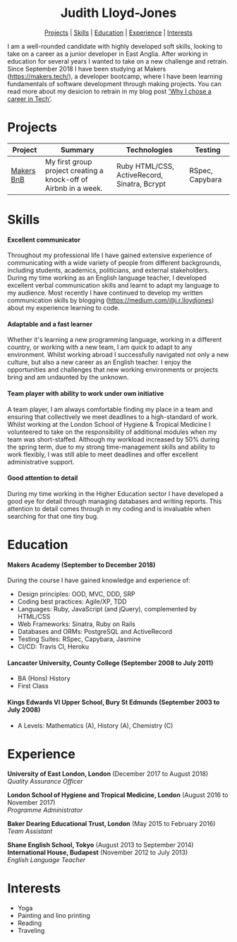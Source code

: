 <h1 align="center"> Judith Lloyd-Jones </h1>
 
<div align="center">
 
[Projects](#projects) | [Skills](#skills) | [Education](#education) | [Experience](#experience) | [Interests](#interests)

</div>

I am a well-rounded candidate with highly developed soft skills, looking to take on a career as a junior developer in East Anglia. After working in education for several years I wanted to take on a new challenge and retrain. Since September 2018 I have been studying at Makers (https://makers.tech/), a developer bootcamp, where I have been learning fundamentals of software development through making projects. You can read more about my desicion to retrain in my blog post ['Why I chose a career in Tech'](https://medium.com/@j.r.lloydjones/why-i-chose-a-career-in-tech-c33c3a3c28dc). 

# Projects

| Project       | Summary       | Technologies  | Testing |
| ------------- |---------------| --------------|---------|
[Makers BnB](https://github.com/rbbri/makersbnb) | My first group project creating a knock-off of Airbnb in a week. | Ruby HTML/CSS, ActiveRecord, Sinatra, Bcrypt | RSpec, Capybara |

# Skills

#### Excellent communicator 

Throughout my professional life I have gained extensive experience of communicating with a wide variety of people from different backgrounds, including students, academics, politicians, and external stakeholders. During my time working as an English language teacher, I developed excellent verbal communication skills and learnt to adapt my language to my audience. Most recently I have continued to develop my written communication skills by blogging (https://medium.com/@j.r.lloydjones) about my experience learning to code.
 
#### Adaptable and a fast learner

Whether it's learning a new programming language, working in a different country, or working with a new team, I am quick to adapt to any environment. Whilst working abroad I successfully navigated not only a new culture, but also a new career as an English teacher. I enjoy the opportunities and challenges that new working environments or projects bring and am undaunted by the unknown. 

#### Team player with ability to work under own initiative 

A team player, I am always comfortable finding my place in a team and ensuring that collectively we meet deadlines to a high-standard of work. Whilst working at the London School of Hygiene & Tropical Medicine I volunteered to take on the responsibility of additional modules when my team was short-staffed. Although my workload increased by 50% during the spring term, due to my strong time-management skills and ability to work flexibly, I was still able to meet deadlines and offer excellent administrative support. 

#### Good attention to detail

During my time working in the Higher Education sector I have developed a good eye for detail through managing databases and writing reports. This attention to detail comes through in my coding and is invaluable when searching for that one tiny bug.

# Education

#### Makers Academy (September to December 2018)
During the course I have gained knowledge and experience of:
- Design principles: OOD, MVC, DDD, SRP
- Coding best practices: Agile/XP, TDD
- Languages: Ruby, JavaScript (and jQuery), complemented by HTML/CSS 
- Web Frameworks: Sinatra, Ruby on Rails
- Databases and ORMs: PostgreSQL and ActiveRecord
- Testing Suites: RSpec, Capybara, Jasmine 
- CI/CD: Travis CI, Heroku

#### Lancaster University, County College (September 2008 to July 2011)

- BA (Hons) History
- First Class

#### Kings Edwards VI Upper School, Bury St Edmunds (September 2003 to July 2008)

- A Levels: Mathematics (A), History (A), Chemistry (C)

# Experience

**University of East London, London** (December 2017 to August 2018)    
*Quality Assurance Officer*  

**London School of Hygiene and Tropical Medicine, London** (August 2016 to November 2017)  
*Programme Administrator*  

**Baker Dearing Educational Trust, London** (May 2015 to February 2016)    
*Team Assistant*  

**Shane English School, Tokyo** (August 2013 to September 2014)  
**International House, Budapest** (November 2012 to July 2013)<br/>
*English Language Teacher* 

# Interests

- Yoga
- Painting and lino printing
- Reading
- Traveling
